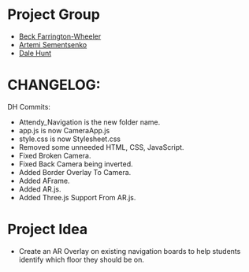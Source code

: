 # Project Group

- [Beck Farrington-Wheeler](https://github.com/BeckFW)
- [Artemi Sementsenko](https://github.com/artemijsem)
- [Dale Hunt](https://github.com/DaleHuntGB)

# CHANGELOG:

DH Commits:

- Attendy_Navigation is the new folder name.
- app.js is now CameraApp.js
- style.css is now Stylesheet.css
- Removed some unneeded HTML, CSS, JavaScript.
- Fixed Broken Camera.
- Fixed Back Camera being inverted.
- Added Border Overlay To Camera.
- Added AFrame.
- Added AR.js.
- Added Three.js Support From AR.js.

# Project Idea

- Create an AR Overlay on existing navigation boards to help students identify which floor they should be on.
